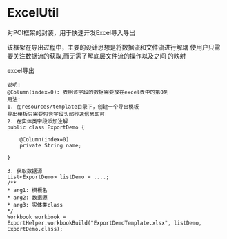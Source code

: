 # ExcelUtil
对POI框架的封装，用于快速开发Excel导入导出

该框架在导出过程中，主要的设计思想是将数据流和文件流进行解耦
使用户只需要关注数据流的获取,而无需了解底层文件流的操作以及之间
的映射

excel导出
```$xslt
说明:
@Column(index=0): 表明该字段的数据需要放在excel表中的第0列
用法:
1. 在resources/template目录下，创建一个导出模板
导出模板只需要包含字段头部秒速信息即可
2. 在实体类字段添加注解
public class ExportDemo {

    @Column(index=0)
    private String name;

}

3. 获取数据源
List<ExportDemo> listDemo = ....;
/**
* arg1: 模板名
* arg2: 数据源
* arg3: 实体类class
*/
Workbook workbook = ExportHelper.workbookBuild("ExportDemoTemplate.xlsx", listDemo, ExportDemo.class);
```
